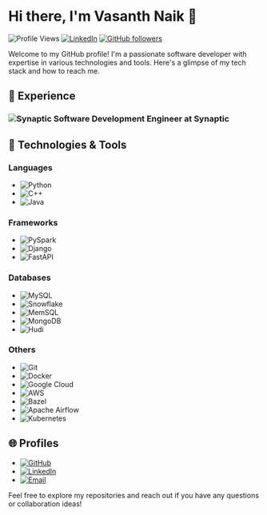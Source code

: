 # Hi there, I'm Vasanth Naik 👋

![Profile Views](https://komarev.com/ghpvc/?username=Vasanth-96&color=blue)
[![LinkedIn](https://img.shields.io/badge/LinkedIn-Profile-blue?style=flat&logo=linkedin)]((https://www.linkedin.com/in/vasanth-naik-1bb269206/))
[![GitHub followers](https://img.shields.io/github/followers/Vasanth-96?label=Follow&style=social)](https://github.com/Vasanth-96)

Welcome to my GitHub profile! I'm a passionate software developer with expertise in various technologies and tools. Here's a glimpse of my tech stack and how to reach me.
## 💼 Experience

### ![Synaptic](https://avatars.githubusercontent.com/u/19910740?s=32&v=1) Software Development Engineer at Synaptic

## 🔧 Technologies & Tools

### Languages
- ![Python](https://img.shields.io/badge/Python-3776AB?style=flat&logo=python&logoColor=white)
- ![C++](https://img.shields.io/badge/C++-00599C?style=flat&logo=c%2B%2B&logoColor=white)
- ![Java](https://img.shields.io/badge/Java-007396?style=flat&logo=java&logoColor=white)

### Frameworks
- ![PySpark](https://img.shields.io/badge/PySpark-0C4A78?style=flat&logo=apache-spark&logoColor=white)
- ![Django](https://img.shields.io/badge/Django-092E20?style=flat&logo=django&logoColor=white)
- ![FastAPI](https://img.shields.io/badge/FastAPI-009688?style=flat&logo=fastapi&logoColor=white)

### Databases
- ![MySQL](https://img.shields.io/badge/MySQL-4479A1?style=flat&logo=mysql&logoColor=white)
- ![Snowflake](https://img.shields.io/badge/Snowflake-29B5E8?style=flat&logo=snowflake&logoColor=white)
- ![MemSQL](https://img.shields.io/badge/MemSQL-006D5C?style=flat&logo=memsql&logoColor=white)
- ![MongoDB](https://img.shields.io/badge/MongoDB-47A248?style=flat&logo=mongodb&logoColor=white)
- ![Hudi](https://img.shields.io/badge/Hudi-009A74?style=flat&logo=apache-hudi&logoColor=white)

### Others
- ![Git](https://img.shields.io/badge/Git-F05032?style=flat&logo=git&logoColor=white)
- ![Docker](https://img.shields.io/badge/Docker-2496ED?style=flat&logo=docker&logoColor=white)
- ![Google Cloud](https://img.shields.io/badge/Google_Cloud-4285F4?style=flat&logo=google-cloud&logoColor=white)
- ![AWS](https://img.shields.io/badge/AWS-232F3E?style=flat&logo=amazon-aws&logoColor=white)
- ![Bazel](https://img.shields.io/badge/Bazel-76D275?style=flat&logo=bazel&logoColor=white)
- ![Apache Airflow](https://img.shields.io/badge/Apache_Airflow-017CEE?style=flat&logo=apache-airflow&logoColor=white)
- ![Kubernetes](https://img.shields.io/badge/Kubernetes-326CE5?style=flat&logo=kubernetes&logoColor=white)

## 🌐 Profiles
- [![GitHub](https://img.shields.io/badge/GitHub-181717?style=flat&logo=github&logoColor=white)](https://github.com/Vasanth-96)
- [![LinkedIn](https://img.shields.io/badge/LinkedIn-0A66C2?style=flat&logo=linkedin&logoColor=white)](https://www.linkedin.com/in/vasanth-r-1bb269206/)
- [![Email](https://img.shields.io/badge/Email-D14836?style=flat&logo=gmail&logoColor=white)](mailto:12rvnaik@gmail.com)

Feel free to explore my repositories and reach out if you have any questions or collaboration ideas!
